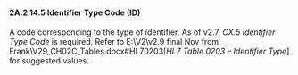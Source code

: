 #### 2A.2.14.5 Identifier Type Code (ID)

A code corresponding to the type of identifier. As of v2.7, _CX.5 Identifier Type Code_ is required. Refer to E:\\V2\\v2.9 final Nov from Frank\\V29_CH02C_Tables.docx#HL70203[_HL7 Table 0203 – Identifier Type_] for suggested values.
